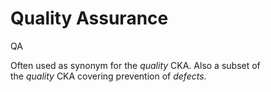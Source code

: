 # Quality Assurance


QA

Often used as synonym for the *quality* CKA. Also a subset of
the *quality* CKA covering prevention of *defects*.

